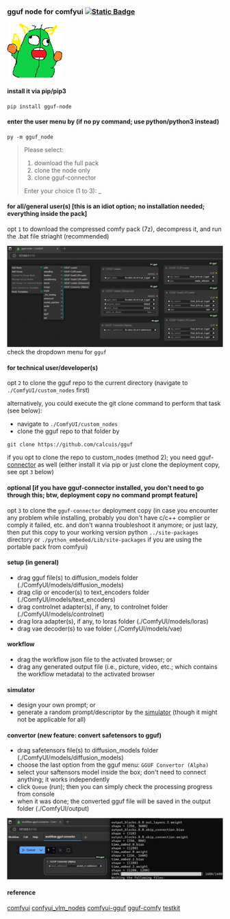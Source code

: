 ### gguf node for comfyui [![Static Badge](https://img.shields.io/badge/ver-0.0.8-black?logo=github)](https://github.com/calcuis/gguf/releases)

[<img src="https://raw.githubusercontent.com/calcuis/comfy/master/gguf.gif" width="128" height="128">](https://github.com/calcuis/gguf)

#### install it via pip/pip3
```
pip install gguf-node
```
#### enter the user menu by (if no py command; use python/python3 instead)
```
py -m gguf_node
```
>Please select:
>1. download the full pack
>2. clone the node only
>3. clone gguf-connector
>
>Enter your choice (1 to 3): _
#### for all/general user(s) [this is an idiot option; no installation needed; everything inside the pack]
opt `1` to download the compressed comfy pack (7z), decompress it, and run the .bat file striaght (recommended)

![screenshot](https://raw.githubusercontent.com/calcuis/comfy/master/gguf-node.png)
check the dropdown menu for `gguf`

#### for technical user/developer(s)
opt `2` to clone the gguf repo to the current directory (navigate to `./ComfyUI/custom_nodes` first)

alternatively, you could execute the git clone command to perform that task (see below):
- navigate to `./ComfyUI/custom_nodes`
- clone the gguf repo to that folder by
```
git clone https://github.com/calcuis/gguf
```
if you opt to clone the repo to custom_nodes (method 2); you need gguf-[connector](https://pypi.org/project/gguf-connector) as well (either install it via pip or just clone the deployment copy, see opt `3` below)
#### optional [if you have gguf-connector installed, you don't need to go through this; btw, deployment copy no command prompt feature]
opt `3` to clone the `gguf-connector` deployment copy (in case you encounter any problem while installing, probably you don't have c/c++ complier or comply it failed, etc. and don't wanna troubleshoot it anymore; or just lazy, then put this copy to your working version python `../site-packages` directory or `./python_embeded/Lib/site-packages` if you are using the portable pack from comfyui)

#### setup (in general)
- drag gguf file(s) to diffusion_models folder (./ComfyUI/models/diffusion_models)
- drag clip or encoder(s) to text_encoders folder (./ComfyUI/models/text_encoders)
- drag controlnet adapter(s), if any, to controlnet folder (./ComfyUI/models/controlnet)
- drag lora adapter(s), if any, to loras folder (./ComfyUI/models/loras)
- drag vae decoder(s) to vae folder (./ComfyUI/models/vae)

#### workflow
- drag the workflow json file to the activated browser; or
- drag any generated output file (i.e., picture, video, etc.; which contains the workflow metadata) to the activated browser

#### simulator
- design your own prompt; or
- generate a random prompt/descriptor by the [simulator](https://prompt.calcuis.us) (though it might not be applicable for all)

#### convertor (new feature: convert safetensors to gguf)
- drag safetensors file(s) to diffusion_models folder (./ComfyUI/models/diffusion_models)
- choose the last option from the gguf menu: `GGUF Convertor (Alpha)`
- select your saftensors model inside the box; don't need to connect anything; it works independently
- click `Queue` (run); then you can simply check the processing progress from console
- when it was done; the converted gguf file will be saved in the output folder (./ComfyUI/output)

![screenshot](https://raw.githubusercontent.com/calcuis/comfy/master/convertor.png)

#### reference
[comfyui](https://github.com/comfyanonymous/ComfyUI)
[confyui_vlm_nodes](https://github.com/gokayfem/ComfyUI_VLM_nodes)
[comfyui-gguf](https://github.com/city96/ComfyUI-GGUF)
[gguf-comfy](https://github.com/calcuis/gguf-comfy)
[testkit](https://huggingface.co/calcuis/gguf-node)
